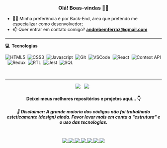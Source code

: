 <h3 align="center">Olá! Boas-vindas 🙋‍♂️</h3>

- 👨‍💻 Minha preferência é por Back-End, área que pretendo me especializar como desenvolvedor;
- 📫 Quer entrar em contato comigo? **andrebemferraz@gmail.com**

<hr/>

<b> :computer: &nbsp;Tecnologias</b>
  <br/>

![HTML5](https://img.shields.io/badge/-HTML5-E34F26?style=flat=square&logo=html5&logoColor=white)&nbsp;
![CSS3](https://img.shields.io/badge/-CSS3-1572B6?style=flat=square&logo=css3&logoColor=white)&nbsp;
![Javascript](https://img.shields.io/badge/-Javascript-yellow?style=flat=square&logo=javascript&logoColor=white)&nbsp;
![Git](https://img.shields.io/badge/-Git-F05032?style=flat=square&logo=git&logoColor=white)&nbsp;
![VSCode](https://img.shields.io/badge/-VSCode-007ACC?style=flat=square&logo=visual-studio-code&logoColor=white)&nbsp;
![React](https://img.shields.io/badge/-React-61DAFB?style=flat=square&logo=react&logoColor=black)&nbsp;
![Context API](https://img.shields.io/badge/-Context%20API-61DAFB?style=flat=square&logo=react&logoColor=black)&nbsp;
![Redux](https://img.shields.io/badge/-Redux-764ABC?style=flat=square&logo=redux&logoColor=white)&nbsp;
![RTL](https://img.shields.io/badge/-RTL-61DAFB?style=flat=square&logo=react&logoColor=black)&nbsp;
![Jest](https://img.shields.io/badge/-Jest-C21325?style=flat=square&logo=jest&logoColor=white)&nbsp;
![SQL](https://img.shields.io/badge/-SQL-4479A1?style=flat=square&logo=mysql&logoColor=white)&nbsp;

<br/>

<hr/>

<p align="center">
  <a href = "mailto: andrebemferraz@gmail.com"><img src="https://img.shields.io/badge/-Gmail-%23333?style=for-the-badge&logo=gmail&logoColor=white" target="_blank"></a>&nbsp;&nbsp;
  <a href="https://www.linkedin.com/in/andrebem/"><img src="https://img.shields.io/badge/linkedin-%230077B5.svg?&style=for-the-badge&logo=linkedin&logoColor=white" /></a>&nbsp;&nbsp;
</p>

<h4 align="center">
Deixei meus melhores repositórios e projetos aqui... 👇
</h4>
<h5 align="center">
🚨 Disclaimer: A grande maioria dos códigos não foi trabalhado esteticamente (design) ainda. Favor levar mais em conta a "estrutura" e o uso das tecnologias.
</h5>

<br />

<div align="center">
  <a href="https://github.com/andredebem/mysql-one-for-all">
    <img align="center" src="https://github-readme-stats.vercel.app/api/pin/?username=andredebem&repo=mysql-one-for-all&theme=darcula" />
  </a>
  <a href="https://github.com/andredebem/mysql-vocabulary-booster">
    <img align="center" src="https://github-readme-stats.vercel.app/api/pin/?username=andredebem&repo=mysql-vocabulary-booster&theme=darcula" />
  </a>
  <a href="https://github.com/andredebem/trivia-react-redux">
    <img align="center" src="https://github-readme-stats.vercel.app/api/pin/?username=andredebem&repo=trivia-react-redux&theme=darcula" />
  </a>
  <a href="https://github.com/andredebem/react-testing-library">
    <img align="center" src="https://github-readme-stats.vercel.app/api/pin/?username=andredebem&repo=react-testing-library&theme=darcula" />
  </a>
  <a href="https://github.com/andredebem/starwars-planets-search">
    <img align="center" src="https://github-readme-stats.vercel.app/api/pin/?username=andredebem&repo=starwars-planets-search&theme=darcula" />
  </a>
  <a href="https://github.com/andredebem/trybewallet">
    <img align="center" src="https://github-readme-stats.vercel.app/api/pin/?username=andredebem&repo=trybewallet&theme=darcula" />
  </a>
  <a href="https://github.com/andredebem/movie-card-library-crud">
    <img align="center" src="https://github-readme-stats.vercel.app/api/pin/?username=andredebem&repo=movie-card-library-crud&theme=darcula" />
  </a>
</div>
